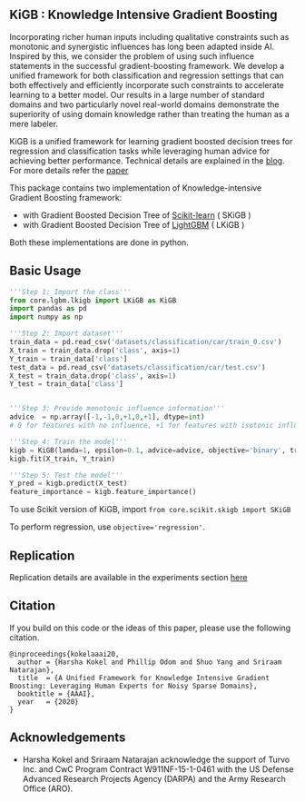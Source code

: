 ## KiGB : Knowledge Intensive Gradient Boosting

Incorporating richer human inputs including qualitative constraints such as monotonic and synergistic influences has long been adapted inside AI. Inspired by this, we consider the problem of using such influence statements in the successful gradient-boosting framework. We develop a unified framework for both classification and regression settings that can both effectively and efficiently incorporate such constraints to accelerate learning to a better model. Our results in a large number of standard domains and two particularly novel real-world domains demonstrate the superiority of using domain knowledge rather than treating the human as a mere labeler.

KiGB is a unified framework for learning gradient boosted decision trees for regression and classification tasks while leveraging human advice for achieving better performance. Technical details are explained in the [blog](https://starling.utdallas.edu/papers/KiGB). For more details refer the [paper](https://personal.utdallas.edu/~hkokel/pdf/Kokel_AAAI20.pdf) 


This package contains two implementation of Knowledge-intensive Gradient Boosting framework:
- with Gradient Boosted Decision Tree of [Scikit-learn](https://scikit-learn.org) ( SKiGB )
- with Gradient Boosted Decision Tree of [LightGBM](https://github.com/microsoft/LightGBM) ( LKiGB )

Both these implementations are done in python.

## Basic Usage

```python
'''Step 1: Import the class'''
from core.lgbm.lkigb import LKiGB as KiGB
import pandas as pd
import numpy as np

'''Step 2: Import dataset'''
train_data = pd.read_csv('datasets/classification/car/train_0.csv')
X_train = train_data.drop('class', axis=1)
Y_train = train_data['class']
test_data = pd.read_csv('datasets/classification/car/test.csv')
X_test = train_data.drop('class', axis=1)
Y_test = train_data['class']


'''Step 3: Provide monotonic influence information'''
advice  = np.array([-1,-1,0,+1,0,+1], dtype=int)
# 0 for features with no influence, +1 for features with isotonic influence, -1 for antitonic influences

'''Step 4: Train the model'''
kigb = KiGB(lamda=1, epsilon=0.1, advice=advice, objective='binary', trees=30)
kigb.fit(X_train, Y_train)

'''Step 5: Test the model'''
Y_pred = kigb.predict(X_test)
feature_importance = kigb.feature_importance()

```

To use Scikit version of KiGB, import `from core.scikit.skigb import SKiGB`

To perform regression, use `objective='regression'`.


## Replication

Replication details are available in the experiments section [here](https://github.com/starling-lab/KiGB/blob/master/experiments/README.md)


## Citation

If you build on this code or the ideas of this paper, please use the following citation.

    @inproceedings{kokelaaai20,
      author = {Harsha Kokel and Phillip Odom and Shuo Yang and Sriraam Natarajan},
      title  = {A Unified Framework for Knowledge Intensive Gradient Boosting: Leveraging Human Experts for Noisy Sparse Domains},
      booktitle = {AAAI},
      year   = {2020}
    }


## Acknowledgements

* Harsha Kokel and Sriraam Natarajan acknowledge the support of Turvo Inc. and CwC Program Contract W911NF-15-1-0461 with the US Defense Advanced Research Projects Agency (DARPA)
and the Army Research Office (ARO).

